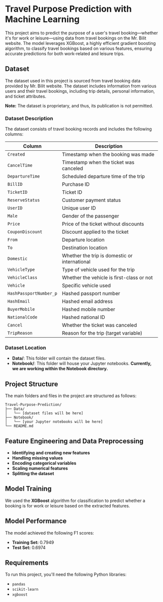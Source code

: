 # Travel Purpose Prediction with Machine Learning
This project aims to predict the purpose of a user's travel booking—whether it's for work or leisure—using data from travel bookings on the Mr. Bilit website. The model leverages XGBoost, a highly efficient gradient boosting algorithm, to classify travel bookings based on various features, ensuring accurate predictions for both work-related and leisure trips.


## Dataset

The dataset used in this project is sourced from travel booking data provided by Mr. Bilit website. The dataset includes information from various users and their travel bookings, including trip details, personal information, and ticket attributes.

**Note:** The dataset is proprietary, and thus, its publication is not permitted.

### Dataset Description

The dataset consists of travel booking records and includes the following columns:

| Column                  | Description                                        |
|-------------------------|----------------------------------------------------|
| `Created`               | Timestamp when the booking was made               |
| `CancelTime`            | Timestamp when the ticket was canceled            |
| `DepartureTime`         | Scheduled departure time of the trip              |
| `BillID`                | Purchase ID                                       |
| `TicketID`              | Ticket ID                                         |
| `ReserveStatus`         | Customer payment status                           |
| `UserID`                | Unique user ID                                    |
| `Male`                  | Gender of the passenger                           |
| `Price`                 | Price of the ticket without discounts             |
| `CouponDiscount`        | Discount applied to the ticket                    |
| `From`                  | Departure location                                |
| `To`                    | Destination location                              |
| `Domestic`              | Whether the trip is domestic or international     |
| `VehicleType`           | Type of vehicle used for the trip                 |
| `VehicleClass`          | Whether the vehicle is first-class or not         |
| `Vehicle`               | Specific vehicle used                             |
| `HashPassportNumber_p`  | Hashed passport number                            |
| `HashEmail`             | Hashed email address                              |
| `BuyerMobile`           | Hashed mobile number                              |
| `NationalCode`          | Hashed national ID                                |
| `Cancel`                | Whether the ticket was canceled                   |
| `TripReason`            | Reason for the trip (target variable)             |


### Dataset Location

- **Data/**: This folder will contain the dataset files.
- **Notebook/**: This folder will house your Jupyter notebooks. **Currently, we are working within the Notebook directory.**

## Project Structure

The main folders and files in the project are structured as follows:

```plaintext
Travel-Purpose-Prediction/
├── Data/
│   └── [dataset files will be here]
├── Notebook/
│   └── [your Jupyter notebooks will be here]
└── README.md
```

## Feature Engineering and Data Preprocessing

- **Identifying and creating new features** 
- **Handling missing values** 
- **Encoding categorical variables** 
- **Scaling numerical features** 
- **Splitting the dataset**

## Model Training

We used the **XGBoost** algorithm for classification to predict whether a booking is for work or leisure based on the extracted features.

## Model Performance

The model achieved the following F1 scores:
- **Training Set:** 0.7949
- **Test Set:** 0.6974

## Requirements
To run this project, you'll need the following Python libraries:
- `pandas`
- `scikit-learn`
- `xgboost`
